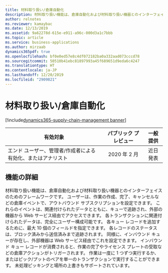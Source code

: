 ```yaml
---
title: 材料取り扱い/倉庫自動化
description: 材料取り扱い機能は、倉庫自動化および材料取り扱い機器とのインターフェイスのためのフレームワークです。
author: relnotes
ms.reviewer: kamaybac
ms.date: 12/13/2019
ms.assetid: 9a62278d-615e-e911-a96c-000d3a1c7bbb
ms.topic: article
ms.service: business-applications
ms.author: mirzaab
dynamics365pdf: true
ms.openlocfilehash: bf0e0ed57e8c4df072182ba0a332aad073cccd78
ms.sourcegitcommit: 50510b41ebc81897993a45f689651d9eda6c4247
ms.translationtype: HT
ms.contentlocale: ja-JP
ms.lasthandoff: 12/20/2019
ms.locfileid: "2909821"
---
```

# <a name="material-handlingwarehouse-automation"></a>材料取り扱い/倉庫自動化
[!include[dynamics365-supply-chain-management banner](../includes/dynamics365-supply-chain-management.md)]

| 有効対象    |  パブリック プレビュー | 一般提供 | 
| ---------- | :----------: |:----------: |
|エンド ユーザー、管理者/作成者による有効化、またはアナリスト|2020 年 2 月| 近日発表|






## <a name="feature-details"></a>機能の詳細
<!--feature detail start -->
材料取り扱い機能は、倉庫自動化および材料取り扱い機器とのインターフェイスのためのフレームワークです。 ユーザーは、作業の作成、完了、キャンセルなどの倉庫イベントで、アウトバウンド サブスクリプションを設定できます。 これらのイベントは、関連付けられたデータとともに、キューで追跡され、外部の機器から Web サービス経由でアクセスできます。 各トランザクションに関連付けられたデータは、完全にユーザー構成可能です。 各キュー レコードを追加するために、最大 10 個のフィールドを指定できます。 各レコードのステータスは、ブロック済みから送信済みまで追跡されます。 同様に、インバウンド キューが存在し、外部機器は Web サービス経由でこれを設定できます。 インバウンド キュー レコードが消費されると、作業の完了やライセンス プレートの受取などの倉庫アクションがトリガーされます。 作業は一度に 1 つずつ実行するか、またはピック/プットのペアを単一のトランザクションで実行することができます。 未処理ピッキングと場所の上書きもサポートされています。
<!--feature detail end -->









